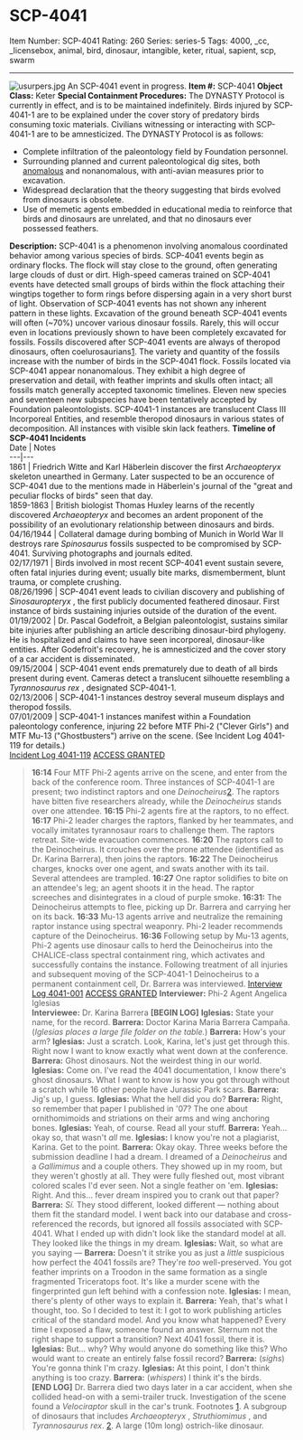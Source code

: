 # SCP-4041
Item Number: SCP-4041
Rating: 260
Series: series-5
Tags: 4000, _cc, _licensebox, animal, bird, dinosaur, intangible, keter, ritual, sapient, scp, swarm

---

![usurpers.jpg](https://scp-wiki.wdfiles.com/local--files/scp-4041/usurpers.jpg)
An SCP-4041 event in progress.
**Item #:** SCP-4041
**Object Class:** Keter
**Special Containment Procedures:** The DYNASTY Protocol is currently in effect, and is to be maintained indefinitely. Birds injured by SCP-4041-1 are to be explained under the cover story of predatory birds consuming toxic materials. Civilians witnessing or interacting with SCP-4041-1 are to be amnesticized.
The DYNASTY Protocol is as follows:
  * Complete infiltration of the paleontology field by Foundation personnel.
  * Surrounding planned and current paleontological dig sites, both [anomalous](/scp-4003) and nonanomalous, with anti-avian measures prior to excavation.
  * Widespread declaration that the theory suggesting that birds evolved from dinosaurs is obsolete.
  * Use of memetic agents embedded in educational media to reinforce that birds and dinosaurs are unrelated, and that no dinosaurs ever possessed feathers.

**Description:** SCP-4041 is a phenomenon involving anomalous coordinated behavior among various species of birds.
SCP-4041 events begin as ordinary flocks. The flock will stay close to the ground, often generating large clouds of dust or dirt. High-speed cameras trained on SCP-4041 events have detected small groups of birds within the flock attaching their wingtips together to form rings before dispersing again in a very short burst of light. Observation of SCP-4041 events has not shown any inherent pattern in these lights.
Excavation of the ground beneath SCP-4041 events will often (~70%) uncover various dinosaur fossils. Rarely, this will occur even in locations previously shown to have been completely excavated for fossils. Fossils discovered after SCP-4041 events are always of theropod dinosaurs, often coelurosaurians[1](javascript:;). The variety and quantity of the fossils increase with the number of birds in the SCP-4041 flock.
Fossils located via SCP-4041 appear nonanomalous. They exhibit a high degree of preservation and detail, with feather imprints and skulls often intact; all fossils match generally accepted taxonomic timelines. Eleven new species and seventeen new subspecies have been tentatively accepted by Foundation paleontologists.
SCP-4041-1 instances are translucent Class III Incorporeal Entities, and resemble theropod dinosaurs in various states of decomposition. All instances with visible skin lack feathers.
**Timeline of SCP-4041 Incidents**  
Date | Notes  
---|---  
1861 | Friedrich Witte and Karl Häberlein discover the first _Archaeopteryx_ skeleton unearthed in Germany. Later suspected to be an occurence of SCP-4041 due to the mentions made in Häberlein's journal of the "great and peculiar flocks of birds" seen that day.  
1859-1863 | British biologist Thomas Huxley learns of the recently discovered _Archaeopteryx_ and becomes an ardent proponent of the possibility of an evolutionary relationship between dinosaurs and birds.  
04/16/1944 | Collateral damage during bombing of Munich in World War II destroys rare _Spinosaurus_ fossils suspected to be compromised by SCP-4041. Surviving photographs and journals edited.  
02/17/1971 | Birds involved in most recent SCP-4041 event sustain severe, often fatal injuries during event; usually bite marks, dismemberment, blunt trauma, or complete crushing.  
08/26/1996 | SCP-4041 event leads to civilian discovery and publishing of _Sinosauropteryx_ , the first publicly documented feathered dinosaur. First instance of birds sustaining injuries outside of the duration of the event.  
01/19/2002 | Dr. Pascal Godefroit, a Belgian paleontologist, sustains similar bite injuries after publishing an article describing dinosaur-bird phylogeny. He is hospitalized and claims to have seen incorporeal, dinosaur-like entities. After Godefroit's recovery, he is amnesticized and the cover story of a car accident is disseminated.  
09/15/2004 | SCP-4041 event ends prematurely due to death of all birds present during event. Cameras detect a translucent silhouette resembling a _Tyrannosaurus rex_ , designated SCP-4041-1.  
02/13/2006 | SCP-4041-1 instances destroy several museum displays and theropod fossils.  
07/01/2009 | SCP-4041-1 instances manifest within a Foundation paleontology conference, injuring 22 before MTF Phi-2 ("Clever Girls") and MTF Mu-13 ("Ghostbusters") arrive on the scene. (See Incident Log 4041-119 for details.)  
[Incident Log 4041-119](javascript:;)
[ACCESS GRANTED](javascript:;)
> **16:14** Four MTF Phi-2 agents arrive on the scene, and enter from the back of the conference room. Three instances of SCP-4041-1 are present; two indistinct raptors and one _Deinocheirus_[2](javascript:;). The raptors have bitten five researchers already, while the _Deinocheirus_ stands over one attendee.
> **16:15** Phi-2 agents fire at the raptors, to no effect.
> **16:17** Phi-2 leader charges the raptors, flanked by her teammates, and vocally imitates tyrannosaur roars to challenge them. The raptors retreat. Site-wide evacuation commences.
> **16:20** The raptors call to the Deinocheirus. It crouches over the prone attendee (identified as Dr. Karina Barrera), then joins the raptors.
> **16:22** The Deinocheirus charges, knocks over one agent, and swats another with its tail. Several attendees are trampled.
> **16:27** One raptor solidifies to bite on an attendee's leg; an agent shoots it in the head. The raptor screeches and disintegrates in a cloud of purple smoke.
> **16:31:** The Deinocheirus attempts to flee, picking up Dr. Barrera and carrying her on its back.
> **16:33** Mu-13 agents arrive and neutralize the remaining raptor instance using spectral weaponry. Phi-2 leader recommends capture of the Deinocheirus.
> **16:36** Following setup by Mu-13 agents, Phi-2 agents use dinosaur calls to herd the Deinocheirus into the CHALICE-class spectral containment ring, which activates and successfully contains the instance.
Following treatment of all injuries and subsequent moving of the SCP-4041-1 Deinocheirus to a permanent containment cell, Dr. Barrera was interviewed.
[Interview Log 4041-001](javascript:;)
[ACCESS GRANTED](javascript:;)
> **Interviewer:** Phi-2 Agent Angelica Iglesias  
>  **Interviewee:** Dr. Karina Barrera
> **[BEGIN LOG]**
> **Iglesias:** State your name, for the record.
> **Barrera:** Doctor Karina Maria Barrera Campaña.
> (_Iglesias places a large file folder on the table._)
> **Barrera:** How's your arm?
> **Iglesias:** Just a scratch. Look, Karina, let's just get through this. Right now I want to know exactly what went down at the conference.
> **Barrera:** Ghost dinosaurs. Not the weirdest thing in our world.
> **Iglesias:** Come on. I've read the 4041 documentation, I know there's ghost dinosaurs. What I want to know is how you got through without a scratch while 16 other people have Jurassic Park scars.
> **Barrera:** Jig's up, I guess.
> **Iglesias:** What the hell did you do?
> **Barrera:** Right, so remember that paper I published in '07? The one about ornithomimoids and striations on their arms and wing anchoring bones.
> **Iglesias:** Yeah, of course. Read all your stuff.
> **Barrera:** Yeah… okay so, that wasn't _all_ me.
> **Iglesias:** I know you're not a plagiarist, Karina. Get to the point.
> **Barrera:** Okay okay. Three weeks before the submission deadline I had a dream. I dreamed of a _Deinocheirus_ and a _Gallimimus_ and a couple others. They showed up in my room, but they weren't ghostly at all. They were fully fleshed out, most vibrant colored scales I'd ever seen. Not a single feather on 'em.
> **Iglesias:** Right. And this… fever dream inspired you to crank out that paper?
> **Barrera:** _Sí._ They stood different, looked different — nothing about them fit the standard model. I went back into our database and cross-referenced the records, but ignored all fossils associated with SCP-4041. What I ended up with didn't look like the standard model at all. They looked like the things in my dream.
> **Iglesias:** Wait, so what are you saying —
> **Barrera:** Doesn't it strike you as just a _little_ suspicious how perfect the 4041 fossils are? They're _too_ well-preserved. You got feather imprints on a Troodon in the same formation as a single fragmented Triceratops foot. It's like a murder scene with the fingerprinted gun left behind with a confession note.
> **Iglesias:** I mean, there's plenty of other ways to explain it.
> **Barrera:** Yeah, that's what I thought, too. So I decided to test it: I got to work publishing articles critical of the standard model. And you know what happened? Every time I exposed a flaw, someone found an answer. Sternum not the right shape to support a transition? Next 4041 fossil, there it is.
> **Iglesias:** But… why? Why would anyone do something like this? Who would want to create an entirely false fossil record?
> **Barrera:** (_sighs_) You're gonna think I'm crazy.
> **Iglesias:** At this point, I don't think anything is too crazy.
> **Barrera:** (_whispers_) I think it's the birds.  
>  **[END LOG]**
Dr. Barrera died two days later in a car accident, when she collided head-on with a semi-trailer truck. Investigation of the scene found a _Velociraptor_ skull in the car's trunk.
Footnotes
[1](javascript:;). A subgroup of dinosaurs that includes _Archaeopteryx_ , _Struthiomimus_ , and _Tyrannosaurus rex_.
[2](javascript:;). A large (10m long) ostrich-like dinosaur.